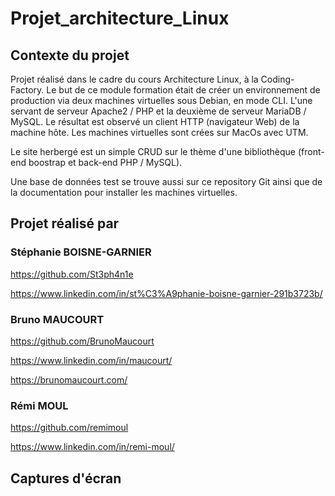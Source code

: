 # Projet_architecture_Linux

## Contexte du projet

Projet réalisé dans le cadre du cours Architecture Linux, à la Coding-Factory. Le but de ce module formation était de créer un environnement de production via deux machines virtuelles sous Debian, en mode CLI. L'une servant de serveur Apache2 / PHP et la deuxième de serveur MariaDB / MySQL. Le résultat est observé un client HTTP (navigateur Web) de la machine hôte. Les machines virtuelles sont crées sur MacOs avec UTM.

Le site herbergé est un simple CRUD sur le thème d'une bibliothèque (front-end boostrap et back-end PHP / MySQL).

Une base de données test se trouve aussi sur ce repository Git ainsi que de la documentation pour installer les machines virtuelles.

## Projet réalisé par

### Stéphanie BOISNE-GARNIER

https://github.com/St3ph4n1e

https://www.linkedin.com/in/st%C3%A9phanie-boisne-garnier-291b3723b/

### Bruno MAUCOURT

https://github.com/BrunoMaucourt

https://www.linkedin.com/in/maucourt/

https://brunomaucourt.com/

### Rémi MOUL

https://github.com/remimoul

https://www.linkedin.com/in/remi-moul/

## Captures d'écran